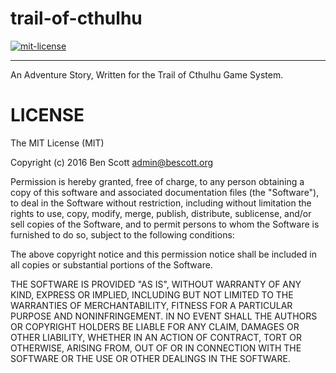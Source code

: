 trail-of-cthulhu
================

[![mit-license](http://img.shields.io/:license-MIT-blue.svg?style=plastic)](http://bescott.mit-license.org)

---

An Adventure Story, Written for the Trail of Cthulhu Game System.


LICENSE
=======

The MIT License (MIT)

Copyright (c) 2016 Ben Scott <admin@bescott.org>

Permission is hereby granted, free of charge, to any person obtaining a copy of
this software and associated documentation files (the "Software"), to deal in
the Software without restriction, including without limitation the rights to
use, copy, modify, merge, publish, distribute, sublicense, and/or sell copies of
the Software, and to permit persons to whom the Software is furnished to do so,
subject to the following conditions:

The above copyright notice and this permission notice shall be included in all
copies or substantial portions of the Software.

THE SOFTWARE IS PROVIDED "AS IS", WITHOUT WARRANTY OF ANY KIND, EXPRESS OR
IMPLIED, INCLUDING BUT NOT LIMITED TO THE WARRANTIES OF MERCHANTABILITY, FITNESS
FOR A PARTICULAR PURPOSE AND NONINFRINGEMENT. IN NO EVENT SHALL THE AUTHORS OR
COPYRIGHT HOLDERS BE LIABLE FOR ANY CLAIM, DAMAGES OR OTHER LIABILITY, WHETHER
IN AN ACTION OF CONTRACT, TORT OR OTHERWISE, ARISING FROM, OUT OF OR IN
CONNECTION WITH THE SOFTWARE OR THE USE OR OTHER DEALINGS IN THE SOFTWARE.
